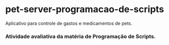 # pet-server-programacao-de-scripts
Aplicativo para controle de gastos e medicamentos de pets. 
### Atividade avaliativa da matéria de Programação de Scripts. 
